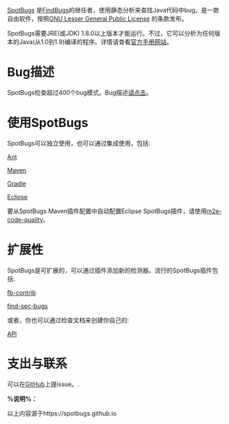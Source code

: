 [SpotBugs](https://spotbugs.github.io/) 是[FindBugs](https://github.com/findbugsproject/findbugs)的继任者，使用静态分析来查找Java代码中bug。是一款自由软件，按照[GNU Lesser General Public License](http://www.gnu.org/licenses/lgpl.html) 的条款发布。

SpotBugs需要JRE(或JDK) 1.8.0以上版本才能运行。不过，它可以分析为任何版本的Java(从1.0到1.9)编译的程序。详情请查看[官方手册网站](https://spotbugs.readthedocs.io/en/latest/)。

# Bug描述

SpotBugs检查超过400个bug模式。Bug描述[请点击](https://spotbugs.readthedocs.io/en/latest/bugDescriptions.html)。

# 使用SpotBugs 

SpotBugs可以独立使用，也可以通过集成使用，包括:

[Ant](http://spotbugs.readthedocs.io/en/latest/ant.html)

[Maven](http://spotbugs.readthedocs.io/en/latest/maven.html)

[Gradle](http://spotbugs.readthedocs.io/en/latest/gradle.html)

[Eclipse](http://spotbugs.readthedocs.io/en/latest/eclipse.html)

要从SpotBugs Maven插件配置中自动配置Eclipse SpotBugs插件，请使用[m2e-code-quality](https://github.com/m2e-code-quality/m2e-code-quality/)。

# 扩展性

SpotBugs是可扩展的，可以通过插件添加新的检测器。流行的SpotBugs插件包括:

[fb-contrib](http://fb-contrib.sourceforge.net/)

[find-sec-bugs](http://h3xstream.github.io/find-sec-bugs/)

或者，你也可以通过检查文档来创建你自己的:

[API](https://javadoc.io/doc/com.github.spotbugs/spotbugs/)

# 支出与联系  

可以在[GitHub](https://github.com/spotbugs/spotbugs/issues)上提issue。.

**%说明%：**

以上内容源于https://spotbugs.github.io